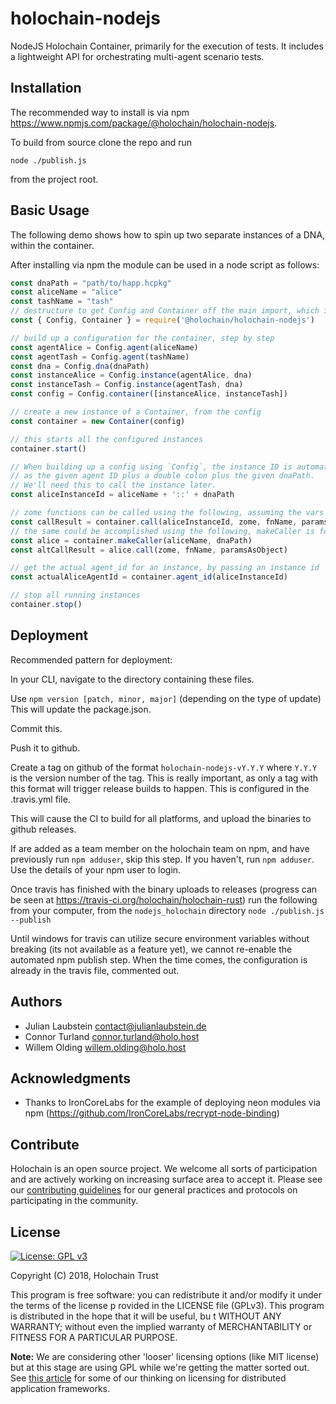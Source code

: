 # holochain-nodejs

NodeJS Holochain Container, primarily for the execution of tests. It includes a lightweight API for orchestrating multi-agent scenario tests.

## Installation

The recommended way to install is via npm https://www.npmjs.com/package/@holochain/holochain-nodejs.

To build from source clone the repo and run
```
node ./publish.js
```
from the project root.

## Basic Usage

The following demo shows how to spin up two separate instances of a DNA, within the container.

After installing via npm the module can be used in a node script as follows:
```javascript
const dnaPath = "path/to/happ.hcpkg"
const aliceName = "alice"
const tashName = "tash"
// destructure to get Config and Container off the main import, which is an object now
const { Config, Container } = require('@holochain/holochain-nodejs')

// build up a configuration for the container, step by step
const agentAlice = Config.agent(aliceName)
const agentTash = Config.agent(tashName)
const dna = Config.dna(dnaPath)
const instanceAlice = Config.instance(agentAlice, dna)
const instanceTash = Config.instance(agentTash, dna)
const config = Config.container([instanceAlice, instanceTash])

// create a new instance of a Container, from the config
const container = new Container(config)

// this starts all the configured instances
container.start()

// When building up a config using `Config`, the instance ID is automatically assigned
// as the given agent ID plus a double colon plus the given dnaPath.
// We'll need this to call the instance later.
const aliceInstanceId = aliceName + '::' + dnaPath

// zome functions can be called using the following, assuming the vars are defined with valid values
const callResult = container.call(aliceInstanceId, zome, fnName, paramsAsObject)
// the same could be accomplished using the following, makeCaller is for convenience
const alice = container.makeCaller(aliceName, dnaPath)
const altCallResult = alice.call(zome, fnName, paramsAsObject)

// get the actual agent_id for an instance, by passing an instance id
const actualAliceAgentId = container.agent_id(aliceInstanceId)

// stop all running instances
container.stop()
```


## Deployment
Recommended pattern for deployment:

In your CLI, navigate to the directory containing these files.

Use `npm version [patch, minor, major]` (depending on the type of update)
This will update the package.json.

Commit this.

Push it to github.

Create a tag on github of the format `holochain-nodejs-vY.Y.Y` where `Y.Y.Y` is the version number of the tag. This is really important, as only a tag with this format will trigger release builds to happen. This is configured in the .travis.yml file.

This will cause the CI to build for all platforms, and upload the binaries to github releases.

If are added as a team member on the holochain team on npm, and have previously run `npm adduser`, skip this step.
If you haven't, run `npm adduser`.
Use the details of your npm user to login.

Once travis has finished with the binary uploads to releases (progress can be seen at https://travis-ci.org/holochain/holochain-rust) run the following from your computer, from the `nodejs_holochain` directory
`node ./publish.js --publish`

Until windows for travis can utilize secure environment variables without breaking (its not available as a feature yet), we cannot re-enable the automated npm publish step. When the time comes, the configuration is already in the travis file, commented out.

## Authors

- Julian Laubstein <contact@julianlaubstein.de>
- Connor Turland <connor.turland@holo.host>
- Willem Olding <willem.olding@holo.host>

## Acknowledgments

- Thanks to IronCoreLabs for the example of deploying neon modules via npm (https://github.com/IronCoreLabs/recrypt-node-binding)

## Contribute
Holochain is an open source project.  We welcome all sorts of participation and are actively working on increasing surface area to accept it.  Please see our [contributing guidelines](../CONTRIBUTING.md) for our general practices and protocols on participating in the community.

## License
[![License: GPL v3](https://img.shields.io/badge/License-GPL%20v3-blue.svg)](http://www.gnu.org/licenses/gpl-3.0)

Copyright (C) 2018, Holochain Trust

This program is free software: you can redistribute it and/or modify it under the terms of the license p
rovided in the LICENSE file (GPLv3).  This program is distributed in the hope that it will be useful, bu
t WITHOUT ANY WARRANTY; without even the implied warranty of MERCHANTABILITY or FITNESS FOR A PARTICULAR
 PURPOSE.

**Note:** We are considering other 'looser' licensing options (like MIT license) but at this stage are using GPL while we're getting the matter sorted out.  See [this article](https://medium.com/holochain/licensing-needs-for-truly-p2p-software-a3e0fa42be6c) for some of our thinking on licensing for distributed application frameworks.
